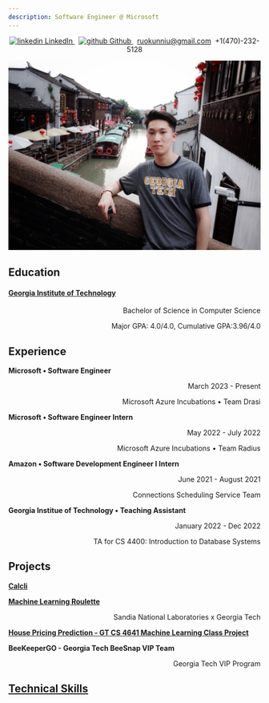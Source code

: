 ```yaml
---
description: Software Engineer @ Microsoft
---
```

<p align="center">
  <a href="https://www.linkedin.com/in/ruokun-niu-128466155/" rel="nofollow noreferrer">
    <img src="https://i.stack.imgur.com/gVE0j.png" alt="linkedin"> LinkedIn
  </a>  &nbsp; 
  <a href="https://github.com/ruokun-niu" rel="nofollow noreferrer">
    <img src="https://i.stack.imgur.com/tskMh.png" alt="github"> Github
  </a> &nbsp; 
  <a href="mailto:ruokunniu@gmail.com"> ruokunniu@gmail.com</a>&nbsp; 
  <a> +1(470)-232-5128</a>
</p>

<img src="./image/GeorgiaTech.jpg" alt="Tommy in GT tshirt">

## Education
<h4> <a href="https://ruokun-niu.github.io/education"> Georgia Institute of Technology </a></h4>
<p align="right">Bachelor of Science in Computer Science</p>
<p align="right">Major GPA: 4.0/4.0, Cumulative GPA:3.96/4.0 </p>


## Experience
**Microsoft • Software Engineer** 
<p align="right">March 2023 - Present </p>
<p align="right">Microsoft Azure Incubations • Team Drasi</p>

**Microsoft • Software Engineer Intern** 
<p align="right">May 2022 - July 2022 </p>
<p align="right">Microsoft Azure Incubations • Team Radius</p>

**Amazon • Software Development Engineer I Intern**
<p align="right">June 2021 - August 2021 </p>
<p align="right">Connections Scheduling Service Team</p>

**Georgia Institue of Technology • Teaching Assistant**
<p align="right">January 2022 - Dec 2022</p>
<p align="right">TA for CS 4400: Introduction to Database Systems</p>


## Projects
**[Calcli](https://github.com/ruokun-niu/calcli)**

**[Machine Learning Roulette](mlr.md)**
<p align="right">Sandia National Laboratories x Georgia Tech</p>

**[House Pricing Prediction - GT CS 4641 Machine Learning Class Project](https://mlgroup16spring2022.github.io/)**

**BeeKeeperGO - Georgia Tech BeeSnap VIP Team**
<p align="right">Georgia Tech VIP Program</p>

<!-- **"QQ Farm" - Georgia Tech CS 2340 Class Project** -->







## [Technical Skills](./technical.md)

